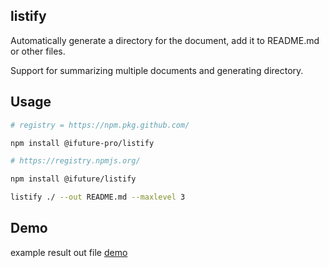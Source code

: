 listify
------------------------

Automatically generate a directory for the document, add it to README.md or other files.   

Support for summarizing multiple documents and generating directory.


Usage
-------------

```bash
# registry = https://npm.pkg.github.com/

npm install @ifuture-pro/listify
```

```bash
# https://registry.npmjs.org/

npm install @ifuture/listify
```


```bash
listify ./ --out README.md --maxlevel 3
```

Demo
----------------
example result out file
[demo](demo/README.md)